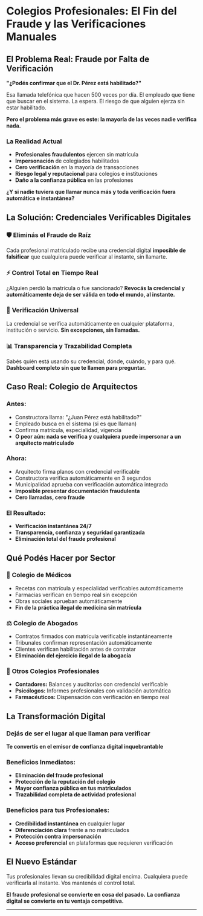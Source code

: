 # Colegios Profesionales: El Fin del Fraude y las Verificaciones Manuales

## El Problema Real: Fraude por Falta de Verificación

**"¿Podés confirmar que el Dr. Pérez está habilitado?"**

Esa llamada telefónica que hacen 500 veces por día. El empleado que tiene que buscar en el sistema. La espera. El riesgo de que alguien ejerza sin estar habilitado.

**Pero el problema más grave es este: la mayoría de las veces nadie verifica nada.**

### La Realidad Actual
- **Profesionales fraudulentos** ejercen sin matrícula
- **Impersonación** de colegiados habilitados
- **Cero verificación** en la mayoría de transacciones
- **Riesgo legal y reputacional** para colegios e instituciones
- **Daño a la confianza pública** en las profesiones

**¿Y si nadie tuviera que llamar nunca más y toda verificación fuera automática e instantánea?**

## La Solución: Credenciales Verificables Digitales

### 🛡️ **Eliminás el Fraude de Raíz**
Cada profesional matriculado recibe una credencial digital **imposible de falsificar** que cualquiera puede verificar al instante, sin llamarte.

### ⚡ **Control Total en Tiempo Real**
¿Alguien perdió la matrícula o fue sancionado? **Revocás la credencial y automáticamente deja de ser válida en todo el mundo, al instante.**

### 🎯 **Verificación Universal**
La credencial se verifica automáticamente en cualquier plataforma, institución o servicio. **Sin excepciones, sin llamadas.**

### 📊 **Transparencia y Trazabilidad Completa**
Sabés quién está usando su credencial, dónde, cuándo, y para qué. **Dashboard completo sin que te llamen para preguntar.**

## Caso Real: Colegio de Arquitectos

### **Antes:**
- Constructora llama: "¿Juan Pérez está habilitado?"
- Empleado busca en el sistema (si es que llaman)
- Confirma matrícula, especialidad, vigencia
- **O peor aún: nada se verifica y cualquiera puede impersonar a un arquitecto matriculado**

### **Ahora:**
- Arquitecto firma planos con credencial verificable
- Constructora verifica automáticamente en 3 segundos
- Municipalidad aprueba con verificación automática integrada
- **Imposible presentar documentación fraudulenta**
- **Cero llamadas, cero fraude**

### **El Resultado:**
- **Verificación instantánea 24/7**
- **Transparencia, confianza y seguridad garantizada**
- **Eliminación total del fraude profesional**

## Qué Podés Hacer por Sector

### 🏥 **Colegio de Médicos**
- Recetas con matrícula y especialidad verificables automáticamente
- Farmacias verifican en tiempo real sin excepción
- Obras sociales aprueban automáticamente
- **Fin de la práctica ilegal de medicina sin matrícula**

### ⚖️ **Colegio de Abogados**
- Contratos firmados con matrícula verificable instantáneamente
- Tribunales confirman representación automáticamente
- Clientes verifican habilitación antes de contratar
- **Eliminación del ejercicio ilegal de la abogacía**

### 💼 **Otros Colegios Profesionales**
- **Contadores:** Balances y auditorías con credencial verificable
- **Psicólogos:** Informes profesionales con validación automática
- **Farmacéuticos:** Dispensación con verificación en tiempo real

## La Transformación Digital

### **Dejás de ser el lugar al que llaman para verificar**
**Te convertís en el emisor de confianza digital inquebrantable**

### **Beneficios Inmediatos:**
- **Eliminación del fraude profesional**
- **Protección de la reputación del colegio**
- **Mayor confianza pública en tus matriculados**
- **Trazabilidad completa de actividad profesional**

### **Beneficios para tus Profesionales:**
- **Credibilidad instantánea** en cualquier lugar
- **Diferenciación clara** frente a no matriculados
- **Protección contra impersonación**
- **Acceso preferencial** en plataformas que requieren verificación

## El Nuevo Estándar

Tus profesionales llevan su credibilidad digital encima. Cualquiera puede verificarla al instante. Vos mantenés el control total.

**El fraude profesional se convierte en cosa del pasado.**
**La confianza digital se convierte en tu ventaja competitiva.**

---